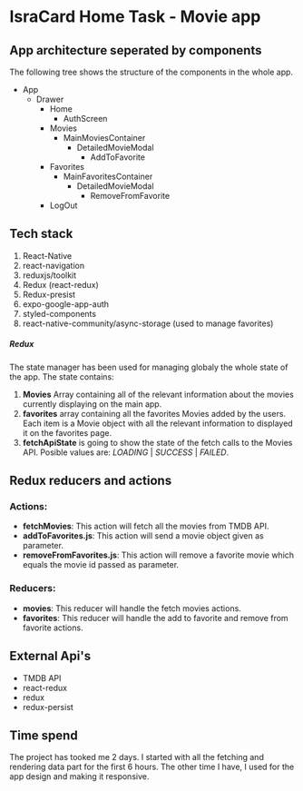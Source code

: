 # IsraCard Home Task - Movie app

## App architecture seperated by components
The following tree shows the structure of the components in the whole app.

- App
  - Drawer
	- Home
	  - AuthScreen
	- Movies 
	    - MainMoviesContainer
			- DetailedMovieModal
			  	- AddToFavorite
	- Favorites 
	  	- MainFavoritesContainer
	      	- DetailedMovieModal
		      	- RemoveFromFavorite 
	- LogOut


## Tech stack
1. React-Native
2. react-navigation
3. reduxjs/toolkit
4. Redux (react-redux)
5. Redux-presist
6. expo-google-app-auth
7. styled-components
8. react-native-community/async-storage (used to manage favorites)


##### Redux
The state manager has been used for managing globaly the whole state of the app.
The state contains:
1. **Movies** Array containing all of the relevant information about the movies currently displaying on the main app.
2. **favorites** array containing all the favorites Movies added by the users. Each item is a Movie object with all the relevant information to displayed it on the favorites page.
3. **fetchApiState** is going to show the state of the fetch calls to the Movies API. 
Posible values are: *LOADING* | *SUCCESS* | *FAILED*.

## Redux reducers and actions
### Actions:
- **fetchMovies**: This action will fetch all the movies from TMDB API.
- **addToFavorites.js**: This action will send a movie object given as parameter.
- **removeFromFavorites.js**: This action will remove a favorite movie which equals the movie id passed as parameter.

### Reducers:
- **movies**: This reducer will handle the fetch movies actions.
- **favorites**: This reducer will handle the  add to favorite and remove from favorite actions.


## External Api's
- TMDB API
- react-redux
- redux
- redux-persist


## Time spend
The project has tooked me 2 days. I started with all the fetching and rendering data part for the first 6 hours.
The other time I have, I used for the app design and making it responsive.
